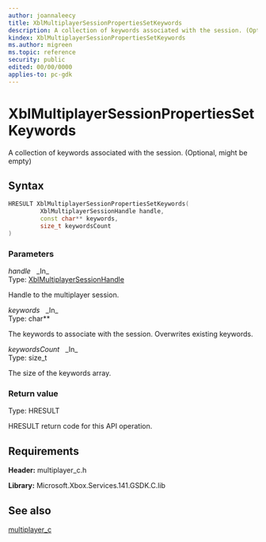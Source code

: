 ```yaml
---
author: joannaleecy
title: XblMultiplayerSessionPropertiesSetKeywords
description: A collection of keywords associated with the session. (Optional, might be empty)
kindex: XblMultiplayerSessionPropertiesSetKeywords
ms.author: migreen
ms.topic: reference
security: public
edited: 00/00/0000
applies-to: pc-gdk
---
```


# XblMultiplayerSessionPropertiesSetKeywords  

A collection of keywords associated with the session. (Optional, might be empty)  

## Syntax  
  
```cpp
HRESULT XblMultiplayerSessionPropertiesSetKeywords(  
         XblMultiplayerSessionHandle handle,  
         const char** keywords,  
         size_t keywordsCount  
)  
```  
  
### Parameters  
  
*handle* &nbsp;&nbsp;\_In\_  
Type: [XblMultiplayerSessionHandle](../handles/xblmultiplayersessionhandle.md)  
  
Handle to the multiplayer session.  
  
*keywords* &nbsp;&nbsp;\_In\_  
Type: char**  
  
The keywords to associate with the session. Overwrites existing keywords.  
  
*keywordsCount* &nbsp;&nbsp;\_In\_  
Type: size_t  
  
The size of the keywords array.  
  
  
### Return value  
Type: HRESULT
  
HRESULT return code for this API operation.
  
## Requirements  
  
**Header:** multiplayer_c.h
  
**Library:** Microsoft.Xbox.Services.141.GSDK.C.lib
  
## See also  
[multiplayer_c](../multiplayer_c_members.md)  
  
  